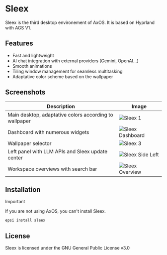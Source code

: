 # Sleex

Sleex is the third desktop environement of AxOS. It is based on Hyprland with AGS V1.

## Features
- Fast and lightweight
- AI chat integration with external providers (Gemini, OpenAI...)
- Smooth animations
- Tiling window management for seamless multitasking
- Adaptative color scheme based on the wallpaper

## Screenshots

| Description | Image |
|--------------------------|-----------------------------------------|
| Main desktop, adaptative colors according to wallpaper | ![Sleex 1](https://github.com/user-attachments/assets/6bda5144-4a38-40ed-a1e5-77e89e1c7bff) |
| Dashboard with numerous widgets | ![Sleex Dashboard](https://github.com/user-attachments/assets/63697565-d2e3-48c1-91fc-0dcb992fd29f) |
| Wallpaper selector | ![Sleex 3](https://github.com/user-attachments/assets/23d5c45a-2220-43ae-8114-a167bf1e0f54) |
| Left panel with LLM APIs and Sleex update center | ![Sleex Side Left](https://github.com/user-attachments/assets/771c918f-0fbc-4c41-82f2-7b03b3c782a4) |
| Workspace overviews with search bar | ![Sleex Overview](https://github.com/user-attachments/assets/98ddc08d-ddeb-43ee-8546-b337d3d29360) |

## Installation

> [!IMPORTANT]
> If you are not using AxOS, you can't install Sleex.

```bash
epsi install sleex
```

## License
Sleex is licensed under the GNU General Public License v3.0
